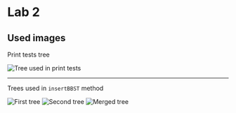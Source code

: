 # Lab 2
## Used images
Print tests tree

![Tree used in print tests](https://neerc.ifmo.ru/wiki/images/c/cf/Binary_search_tree.svg.png)

***

Trees used in `insertBBST` method

![First tree](https://www.tutorialcup.com/wp-content/uploads/2020/07/Merge-Two-Balanced-Binary-Search-Trees1.png)
![Second tree](https://www.tutorialcup.com/wp-content/uploads/2020/07/Merge-Two-Balanced-Binary-Search-Trees2.png)
![Merged tree](https://www.tutorialcup.com/wp-content/uploads/2020/07/Merge-Two-Balanced-Binary-Search-Trees3.png)
